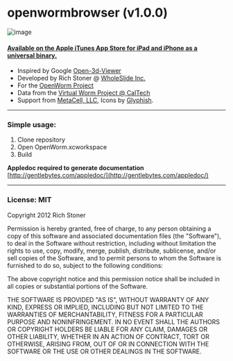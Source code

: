 openwormbrowser (v1.0.0)
===============

![image](https://raw.github.com/openworm/openwormbrowser-ios/master/owbscreenshot.jpg)

#### [Available on the Apple iTunes App Store for iPad and iPhone as a universal binary.](https://itunes.apple.com/us/app/openworm-browser/id595581306?mt=8&uo=4)

* Inspired by Google [Open-3d-Viewer](https://code.google.com/p/open-3d-viewer/)
* Developed by Rich Stoner @ [WholeSlide Inc.](http://www.wholeslide.com)
* For the [OpenWorm Project](http://www.openworm.org/)
* Data from the [Virtual Worm Project @ CalTech](http://caltech.wormbase.org/virtualworm/)
* Support from [MetaCell, LLC](http://www.metacell.us), Icons by [Glyphish](http://glyphish.com).

___

### Simple usage:
1. Clone repository
2. Open OpenWorm.xcworkspace
3. Build


**Appledoc required to generate documentation** [http://gentlebytes.com/appledoc/](http://gentlebytes.com/appledoc/) 

___

### License: MIT

Copyright 2012 Rich Stoner

Permission is hereby granted, free of charge, to any person obtaining
a copy of this software and associated documentation files (the
"Software"), to deal in the Software without restriction, including
without limitation the rights to use, copy, modify, merge, publish,
distribute, sublicense, and/or sell copies of the Software, and to
permit persons to whom the Software is furnished to do so, subject to
the following conditions:

The above copyright notice and this permission notice shall be
included in all copies or substantial portions of the Software.

THE SOFTWARE IS PROVIDED "AS IS", WITHOUT WARRANTY OF ANY KIND,
EXPRESS OR IMPLIED, INCLUDING BUT NOT LIMITED TO THE WARRANTIES OF
MERCHANTABILITY, FITNESS FOR A PARTICULAR PURPOSE AND
NONINFRINGEMENT. IN NO EVENT SHALL THE AUTHORS OR COPYRIGHT HOLDERS BE
LIABLE FOR ANY CLAIM, DAMAGES OR OTHER LIABILITY, WHETHER IN AN ACTION
OF CONTRACT, TORT OR OTHERWISE, ARISING FROM, OUT OF OR IN CONNECTION
WITH THE SOFTWARE OR THE USE OR OTHER DEALINGS IN THE SOFTWARE.


